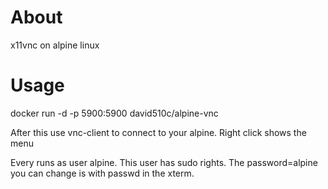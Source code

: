 # About
x11vnc on alpine linux

# Usage
docker run -d -p 5900:5900 david510c/alpine-vnc

After this use vnc-client to connect to your alpine.
Right click shows the menu

Every runs as user alpine. This user has sudo rights.
The password=alpine you can change is with passwd in
the xterm.
